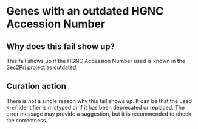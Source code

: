 # Genes with an outdated HGNC Accession Number

## Why does this fail show up?

This fail shows up if the HGNC Accession Number used is known in the [Sec2Pri](http://github.com/sec2pri/)
project as outdated.

## Curation action

There is not a single reason why this fail shows up. It can be that the used `Xref` identifier
is mistyped or if it has been deprecated or replaced. The error message may provide a suggestion,
but it is recommended to check the correctness.
